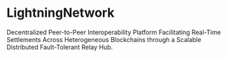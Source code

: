 # LightningNetwork
Decentralized Peer-to-Peer Interoperability Platform Facilitating Real-Time Settlements Across Heterogeneous Blockchains through a Scalable Distributed Fault-Tolerant Relay Hub.
